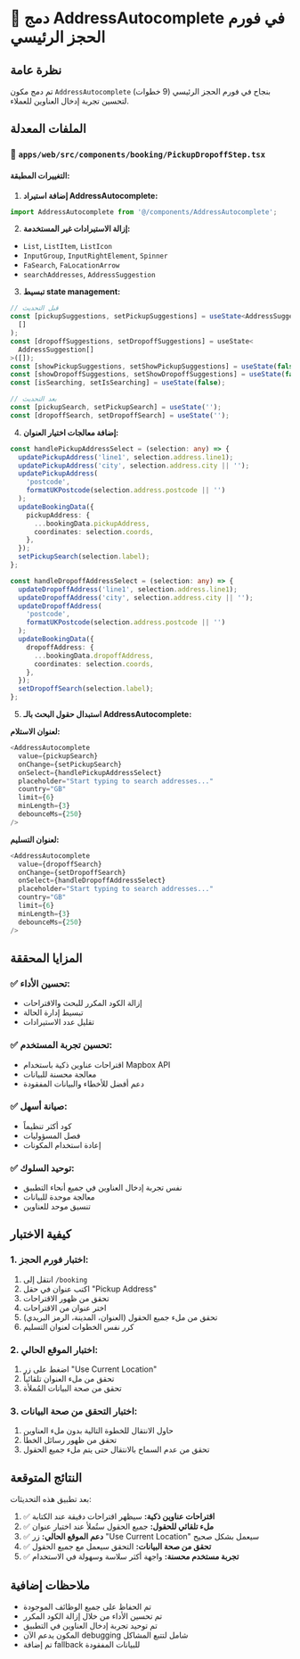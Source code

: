 # 🔗 دمج AddressAutocomplete في فورم الحجز الرئيسي

## نظرة عامة

تم دمج مكون `AddressAutocomplete` بنجاح في فورم الحجز الرئيسي (9 خطوات) لتحسين تجربة إدخال العناوين للعملاء.

## الملفات المعدلة

### 📁 `apps/web/src/components/booking/PickupDropoffStep.tsx`

#### التغييرات المطبقة:

1. **إضافة استيراد AddressAutocomplete:**

```typescript
import AddressAutocomplete from '@/components/AddressAutocomplete';
```

2. **إزالة الاستيرادات غير المستخدمة:**

- `List`, `ListItem`, `ListIcon`
- `InputGroup`, `InputRightElement`, `Spinner`
- `FaSearch`, `FaLocationArrow`
- `searchAddresses`, `AddressSuggestion`

3. **تبسيط state management:**

```typescript
// قبل التحديث
const [pickupSuggestions, setPickupSuggestions] = useState<AddressSuggestion[]>(
  []
);
const [dropoffSuggestions, setDropoffSuggestions] = useState<
  AddressSuggestion[]
>([]);
const [showPickupSuggestions, setShowPickupSuggestions] = useState(false);
const [showDropoffSuggestions, setShowDropoffSuggestions] = useState(false);
const [isSearching, setIsSearching] = useState(false);

// بعد التحديث
const [pickupSearch, setPickupSearch] = useState('');
const [dropoffSearch, setDropoffSearch] = useState('');
```

4. **إضافة معالجات اختيار العنوان:**

```typescript
const handlePickupAddressSelect = (selection: any) => {
  updatePickupAddress('line1', selection.address.line1);
  updatePickupAddress('city', selection.address.city || '');
  updatePickupAddress(
    'postcode',
    formatUKPostcode(selection.address.postcode || '')
  );
  updateBookingData({
    pickupAddress: {
      ...bookingData.pickupAddress,
      coordinates: selection.coords,
    },
  });
  setPickupSearch(selection.label);
};

const handleDropoffAddressSelect = (selection: any) => {
  updateDropoffAddress('line1', selection.address.line1);
  updateDropoffAddress('city', selection.address.city || '');
  updateDropoffAddress(
    'postcode',
    formatUKPostcode(selection.address.postcode || '')
  );
  updateBookingData({
    dropoffAddress: {
      ...bookingData.dropoffAddress,
      coordinates: selection.coords,
    },
  });
  setDropoffSearch(selection.label);
};
```

5. **استبدال حقول البحث بالـ AddressAutocomplete:**

**لعنوان الاستلام:**

```typescript
<AddressAutocomplete
  value={pickupSearch}
  onChange={setPickupSearch}
  onSelect={handlePickupAddressSelect}
  placeholder="Start typing to search addresses..."
  country="GB"
  limit={6}
  minLength={3}
  debounceMs={250}
/>
```

**لعنوان التسليم:**

```typescript
<AddressAutocomplete
  value={dropoffSearch}
  onChange={setDropoffSearch}
  onSelect={handleDropoffAddressSelect}
  placeholder="Start typing to search addresses..."
  country="GB"
  limit={6}
  minLength={3}
  debounceMs={250}
/>
```

## المزايا المحققة

### ✅ **تحسين الأداء:**

- إزالة الكود المكرر للبحث والاقتراحات
- تبسيط إدارة الحالة
- تقليل عدد الاستيرادات

### ✅ **تحسين تجربة المستخدم:**

- اقتراحات عناوين ذكية باستخدام Mapbox API
- معالجة محسنة للبيانات
- دعم أفضل للأخطاء والبيانات المفقودة

### ✅ **صيانة أسهل:**

- كود أكثر تنظيماً
- فصل المسؤوليات
- إعادة استخدام المكونات

### ✅ **توحيد السلوك:**

- نفس تجربة إدخال العناوين في جميع أنحاء التطبيق
- معالجة موحدة للبيانات
- تنسيق موحد للعناوين

## كيفية الاختبار

### 1. **اختبار فورم الحجز:**

1. انتقل إلى `/booking`
2. اكتب عنوان في حقل "Pickup Address"
3. تحقق من ظهور الاقتراحات
4. اختر عنوان من الاقتراحات
5. تحقق من ملء جميع الحقول (العنوان، المدينة، الرمز البريدي)
6. كرر نفس الخطوات لعنوان التسليم

### 2. **اختبار الموقع الحالي:**

1. اضغط على زر "Use Current Location"
2. تحقق من ملء العنوان تلقائياً
3. تحقق من صحة البيانات المُملأة

### 3. **اختبار التحقق من صحة البيانات:**

1. حاول الانتقال للخطوة التالية بدون ملء العناوين
2. تحقق من ظهور رسائل الخطأ
3. تحقق من عدم السماح بالانتقال حتى يتم ملء جميع الحقول

## النتائج المتوقعة

بعد تطبيق هذه التحديثات:

1. ✅ **اقتراحات عناوين ذكية:** سيظهر اقتراحات دقيقة عند الكتابة
2. ✅ **ملء تلقائي للحقول:** جميع الحقول ستُملأ عند اختيار عنوان
3. ✅ **دعم الموقع الحالي:** زر "Use Current Location" سيعمل بشكل صحيح
4. ✅ **تحقق من صحة البيانات:** التحقق سيعمل مع جميع الحقول
5. ✅ **تجربة مستخدم محسنة:** واجهة أكثر سلاسة وسهولة في الاستخدام

## ملاحظات إضافية

- تم الحفاظ على جميع الوظائف الموجودة
- تم تحسين الأداء من خلال إزالة الكود المكرر
- تم توحيد تجربة إدخال العناوين في التطبيق
- المكون يدعم الآن debugging شامل لتتبع المشاكل
- تم إضافة fallback للبيانات المفقودة
